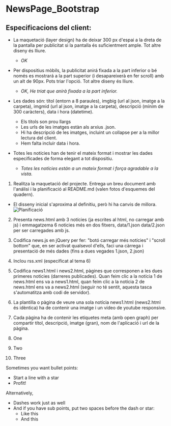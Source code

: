 # NewsPage_Bootstrap

## Especificacions del client:

- La maquetació (layer design) ha de deixar 300 px d'espai a la dreta de la pantalla per publicitat si la pantalla és suficientment ample. Tot altre diseny és lliure.
  - _OK_

- Per dispositius mòbils, la publicitat anirá fixada a la part inferior o bé només es mostrará a la part superior (i desapareixerà en fer scroll) amb un alt de 90px. Pots triar l'opció. Tot altre diseny és lliure.
  - _OK, He triat que anirà fixada a la part inferior._

- Les dades són: títol (entorn a 8 paraules), imgbig (url al json, imatge a la carpeta), imgmid (url al json, imatge a la carpeta), descripció (mínim de 300 caràcters), data i hora (datetime).
  - Els titols son prou llargs
  - Les urls de les imatges estàn als arxius .json.
  - Hi ha descripció de les imatges, incluint un collapse per a la millor lectura del client.
  - Hem falta incluir data i hora.

- Totes les notícies han de tenir el mateix format i mostrar les dades especificades de forma elegant a tot dispositiu.
  - _Totes les notícies están a un mateix format i força agradable a la vista._

1. Realitza la maquetació del projecte. Entrega un breu document amb l'análisi i la planificació al README.md (valen fotos d'esquemes del quadern).

  * El disseny inicial s'aproxima al definitiu, però hi ha canvis de millora.
![Planificació](https://octodex.github.com/images/yaktocat.png)


2. Presenta news.html amb 3 notícies (ja escrites al html, no carregar amb js) i emmagatzema 6 noticies més en dos fitxers, data/1.json data/2.json per ser carregades amb js.

3. Codifica news.js en jQuery per fer: "botó carregar més notícies" i "scroll bottom" que, en ser activat qualsevol d'ells, faci una càrrega i presentació de més dades (fins a dues vegades 1.json, 2.json)

4. Inclou rss.xml (especificat al tema 6)

5. Codifica news1.html i news2.html, pàgines que corresponen a les dues primeres noticies (darreres publicades). Quan feim clic a la notícia 1 de news.html ens va a news1.html, quan feim clic a la notícia 2 de news.html ens va a news2.html (seguir no té sentit, aquesta tasca s'automatitza amb codi de servidor).

6. La plantilla o pàgina de veure una sola notícia news1.html (news2.html és idèntica) ha de contenir una imatge i un vídeo de youtube responsive. 

7. Cada pàgina ha de contenir les etiquetes meta (amb open graph) per compartir títol, descripció, imatge (gran), nom de l'aplicació i url de la pàgina. 

1. One
2. Two
3. Three

Sometimes you want bullet points:

* Start a line with a star
* Profit!

Alternatively,

- Dashes work just as well
- And if you have sub points, put two spaces before the dash or star:
  - Like this
  - And this

